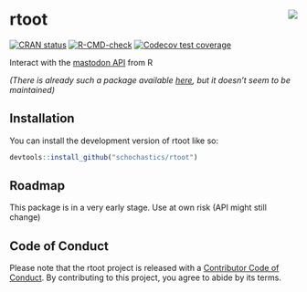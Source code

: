 
<!-- README.md is generated from README.Rmd. Please edit that file -->

# rtoot <img src="man/figures/logo.png" align="right"/>

<!-- badges: start -->

[![CRAN
status](https://www.r-pkg.org/badges/version/rtoot)](https://CRAN.R-project.org/package=rtoot)
[![R-CMD-check](https://github.com/schochastics/rtoot/actions/workflows/R-CMD-check.yaml/badge.svg)](https://github.com/schochastics/rtoot/actions/workflows/R-CMD-check.yaml)
[![Codecov test
coverage](https://codecov.io/gh/schochastics/rtoot/branch/master/graph/badge.svg)](https://app.codecov.io/gh/schochastics/rtoot?branch=master)

<!-- badges: end -->

Interact with the [mastodon API](https://docs.joinmastodon.org/api/)
from R

*(There is already such a package available
[here](https://github.com/ThomasChln/mastodon), but it doesn’t seem to
be maintained)*

## Installation

You can install the development version of rtoot like so:

``` r
devtools::install_github("schochastics/rtoot")
```

## Roadmap

This package is in a very early stage. Use at own risk (API might still
change)

## Code of Conduct

Please note that the rtoot project is released with a [Contributor Code
of
Conduct](https://contributor-covenant.org/version/2/1/CODE_OF_CONDUCT.html).
By contributing to this project, you agree to abide by its terms.
